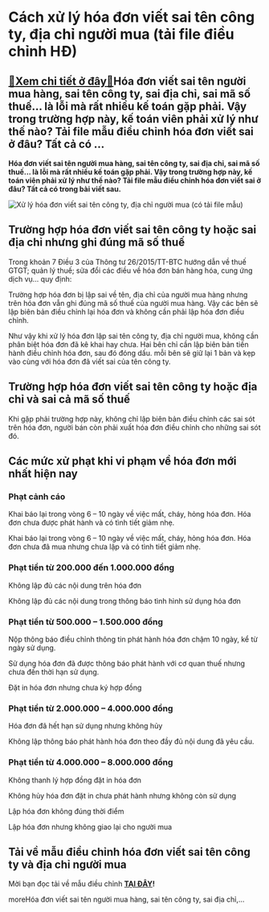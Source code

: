 Cách xử lý hóa đơn viết sai tên công ty, địa chỉ người mua (tải file điều chỉnh HĐ)
===================================================================================

[:gift:Xem chi tiết ở đây:gift:](https://hddtvn.com/cach-xu-ly-hoa-don-viet-sai-ten-cong-ty-dia-chi-nguoi-mua-tai-file-dieu-chinh-hd/)Hóa đơn viết sai tên người mua hàng, sai tên công ty, sai địa chỉ, sai mã số thuế… là lỗi mà rất nhiều kế toán gặp phải. Vậy trong trường hợp này, kế toán viên phải xử lý như thế nào? Tải file mẫu điều chỉnh hóa đơn viết sai ở đâu? Tất cả có …
--------------------------------------------------------------------------------------------------------------------------------------------------------------------------------------------------------------------------------------------------------

**Hóa đơn viết sai tên người mua hàng, sai tên công ty, sai địa chỉ, sai mã số thuế… là lỗi mà rất nhiều kế toán gặp phải. Vậy trong trường hợp này, kế toán viên phải xử lý như thế nào? Tải file mẫu điều chỉnh hóa đơn viết sai ở đâu? Tất cả có trong bài viết sau.**


![Xử lý hóa đơn viết sai tên công ty, địa chỉ người mua (có tải file mẫu)](https://hddtvn.com/wp-content/uploads/2021/01/9480in-hoa-don-tai-hai-phong.jpg)


Trường hợp hóa đơn viết sai tên công ty hoặc sai địa chỉ nhưng ghi đúng mã số thuế
----------------------------------------------------------------------------------


Trong khoản 7 Điều 3 của Thông tư 26/2015/TT-BTC hướng dẫn về thuế GTGT; quản lý thuế; sửa đổi các điều về hóa đơn bán hàng hóa, cung ứng dịch vụ… quy định:  

Trường hợp hóa đơn bị lập sai về tên, địa chỉ của người mua hàng nhưng trên hóa đơn vẫn ghi đúng mã số thuế của người mua hàng. Vậy các bên sẽ lập biên bản điều chỉnh lại hóa đơn và không cần phải lập hóa đơn điều chỉnh.


Như vậy khi xử lý hóa đơn lập sai tên công ty, địa chỉ người mua, không cần phân biệt hóa đơn đã kê khai hay chưa. Hai bên chỉ cần lập biên bản tiến hành điều chỉnh hóa đơn, sau đó đóng dấu. mỗi bên sẽ giữ lại 1 bản và kẹp vào cùng với hóa đơn đã viết sai của tên công ty.


Trường hợp hóa đơn viết sai tên công ty hoặc địa chỉ và sai cả mã số thuế
-------------------------------------------------------------------------


Khi gặp phải trường hợp này, không chỉ lập biên bản điều chỉnh các sai sót trên hóa đơn, người bán còn phải xuất hóa đơn điều chỉnh cho những sai sót đó.


Các mức xử phạt khi vi phạm về hóa đơn mới nhất hiện nay
--------------------------------------------------------


### Phạt cảnh cáo


Khai báo lại trong vòng 6 – 10 ngày về việc mất, cháy, hỏng hóa đơn. Hóa đơn chưa được phát hành và có tình tiết giảm nhẹ.  

Khai báo lại trong vòng 6 – 10 ngày về việc mất, cháy, hỏng hóa đơn. Hóa đơn chưa đã mua nhưng chưa lập và có tình tiết giảm nhẹ.


### Phạt tiền từ 200.000 đến 1.000.000 đồng


Không lập đủ các nội dung trên hóa đơn  

Không lập đủ các nội dung trong thông báo tình hình sử dụng hóa đơn


### Phạt tiền từ 500.000 – 1.500.000 đồng


Nộp thông báo điều chỉnh thông tin phát hành hóa đơn chậm 10 ngày, kể từ ngày sử dụng.  

Sử dụng hóa đơn đã được thông báo phát hành với cơ quan thuế nhưng chưa đến thời hạn sử dụng.  

Đặt in hóa đơn nhưng chưa ký hợp đồng


### Phạt tiền từ 2.000.000 – 4.000.000 đồng


Hóa đơn đã hết hạn sử dụng nhưng không hủy  

Không lập thông báo phát hành hóa đơn theo đầy đủ nội dung đã yêu cầu.


### Phạt tiền từ 4.000.000 – 8.000.000 đồng


Không thanh lý hợp đồng đặt in hóa đơn  

Không hủy hóa đơn đặt in chưa phát hành nhưng không còn sử dụng  

Lập hóa đơn không đúng thời điểm


Lập hóa đơn nhưng không giao lại cho người mua


Tải về mẫu điều chỉnh hóa đơn viết sai tên công ty và địa chỉ người mua
-----------------------------------------------------------------------


Mời bạn đọc tải về mẫu điều chỉnh **[TẠI ĐÂY](https://drive.google.com/file/d/1m5pJmw5X19r45G5G-hpr6AaZMDf2NIUd/view?usp=sharing)!**


moreHóa đơn viết sai tên người mua hàng, sai tên công ty, sai địa chỉ,…


